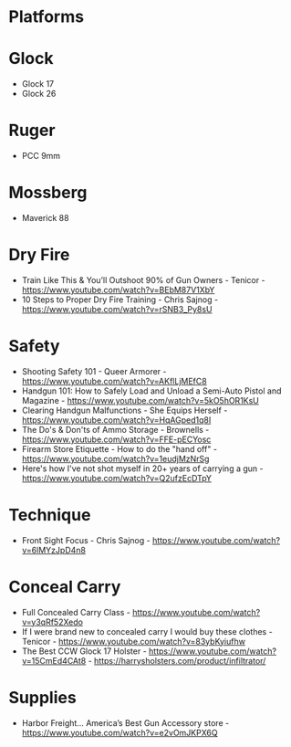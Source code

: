 # Platforms

# Glock
- Glock 17
- Glock 26

# Ruger
- PCC 9mm

# Mossberg
- Maverick 88

# Dry Fire
- Train Like This & You’ll Outshoot 90% of Gun Owners - Tenicor - https://www.youtube.com/watch?v=BEbM87V1XbY
- 10 Steps to Proper Dry Fire Training - Chris Sajnog - https://www.youtube.com/watch?v=rSNB3_Py8sU

# Safety
- Shooting Safety 101 - Queer Armorer - https://www.youtube.com/watch?v=AKflLjMEfC8
- Handgun 101: How to Safely Load and Unload a Semi-Auto Pistol and Magazine - https://www.youtube.com/watch?v=5kO5hOR1KsU
- Clearing Handgun Malfunctions - She Equips Herself - https://www.youtube.com/watch?v=HqAGped1q8I
- The Do's & Don'ts of Ammo Storage - Brownells - https://www.youtube.com/watch?v=FFE-pECYosc
- Firearm Store Etiquette - How to do the "hand off" - https://www.youtube.com/watch?v=1eudjMzNrSg
- Here's how I've not shot myself in 20+ years of carrying a gun - https://www.youtube.com/watch?v=Q2ufzEcDTpY

# Technique
- Front Sight Focus - Chris Sajnog - https://www.youtube.com/watch?v=6lMYzJpD4n8

# Conceal Carry
- Full Concealed Carry Class - https://www.youtube.com/watch?v=y3qRf52Xedo
- If I were brand new to concealed carry I would buy these clothes - Tenicor - https://www.youtube.com/watch?v=83ybKyiufhw
- The Best CCW Glock 17 Holster - https://www.youtube.com/watch?v=15CmEd4CAt8 - https://harrysholsters.com/product/infiltrator/

# Supplies
- Harbor Freight… America’s Best Gun Accessory store - https://www.youtube.com/watch?v=e2vOmJKPX6Q
